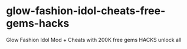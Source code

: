 # glow-fashion-idol-cheats-free-gems-hacks
Glow Fashion Idol Mod + Cheats with 200K free gems HACKS unlock all
